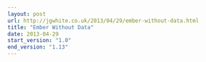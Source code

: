 ```yaml
---
layout: post
url: http://jgwhite.co.uk/2013/04/29/ember-without-data.html
title: "Ember Without Data"
date: 2013-04-29
start_version: "1.0"
end_version: "1.13"
---
```

